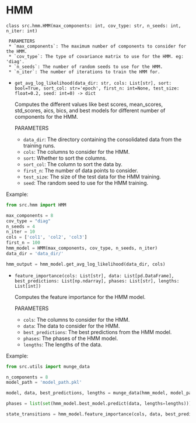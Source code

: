 # HMM

`class src.hmm.HMM(max_components: int, cov_type: str, n_seeds: int, n_iter: int)`

     PARAMETERS
     * `max_components`: The maximum number of components to consider for the HMM.
     * `cov_type`: The type of covariance matrix to use for the HMM. eg: 'diag'.
     * `n_seeds`: The number of random seeds to use for the HMM.
     * `n_iter`: The number of iterations to train the HMM for.

- `get_avg_log_likelihood(data_dir: str, cols: List[str], sort: bool=True, sort_col: str='epoch', first_n: int=None, test_size: float=0.2, seed: int=0) -> dict`

  Computes the different values like best scores, mean_scores, std_scores, aics, bics, and best models for different number of components for the HMM.

  PARAMETERS

  - `data_dir`: The directory containing the consolidated data from the training runs.
  - `cols`: The columns to consider for the HMM.
  - `sort`: Whether to sort the columns.
  - `sort_col`: The column to sort the data by.
  - `first_n`: The number of data points to consider.
  - `test_size`: The size of the test data for the HMM training.
  - `seed`: The random seed to use for the HMM training.

Example:

```python
from src.hmm import HMM

max_components = 8
cov_type = "diag"
n_seeds = 4
n_iter = 10
cols = ['col1', 'col2', 'col3']
first_n = 100
hmm_model = HMM(max_components, cov_type, n_seeds, n_iter)
data_dir = 'data_dir/'

hmm_output = hmm_model.get_avg_log_likelihood(data_dir, cols)
```

- `feature_importance(cols: List[str], data: List[pd.DataFrame], best_predictions: List[np.ndarray], phases: List[str], lengths: List[int])`

  Computes the feature importance for the HMM model.

  PARAMETERS

  - `cols`: The columns to consider for the HMM.
  - `data`: The data to consider for the HMM.
  - `best_predictions`: The best predictions from the HMM model.
  - `phases`: The phases of the HMM model.
  - `lengths`: The lengths of the data.

Example:

```python
from src.utils import munge_data

n_components = 8
model_path = 'model_path.pkl'

model, data, best_predictions, lengths = munge_data(hmm_model, model_path, data_dir, cols, n_components)

phases = list(set(hmm_model.best_model.predict(data, lengths=lengths)))

state_transitions = hmm_model.feature_importance(cols, data, best_predictions,phases,lengths)
```
